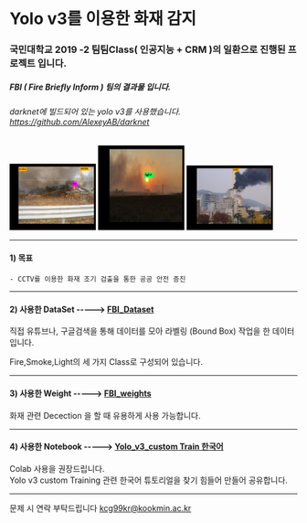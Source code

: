 # Yolo v3를 이용한 화재 감지 
### 국민대학교 2019 -2 팀팀Class( 인공지능 + CRM )의 일환으로 진행된 프로젝트 입니다. 
##### FBI ( Fire Briefly Inform ) 팀의 결과물 입니다.
###### darknet에 빌드되어 있는 yolo v3를 사용했습니다. https://github.com/AlexeyAB/darknet 


<div>
    <img src="description/이미지1.png" width="30%" ,height = "100%">
    <img src="description/이미지2.png" width="30%" ,height = "100%">
    <img src="description/이미지3.png" width="30%" ,height = "100%">
</div>

_____
    
#### 1) 목표
    - CCTV를 이용한 화재 조기 검출을 통한 공공 안전 증진
___  
#### 2) 사용한 DataSet -----> [FBI_Dataset](https://drive.google.com/drive/folders/18XdaSXy1fpRShrVdex5ZqOESjGOw6PeH)
      
   직접 유튜브나, 구글검색을 통해 데이터를 모아 라벨링 (Bound Box) 작업을 한 데이터 입니다.    
     
   Fire,Smoke,Light의 세 가지 Class로 구성되어 있습니다.
____   
#### 3) 사용한 Weight -----> [FBI_weights](https://drive.google.com/file/d/10stsLIqEkM5b8nl2bIHceB7SDD4_iBcQ/view?usp=sharing)
  
  화재 관련 Decection 을 할 때 유용하게 사용 가능합니다.
____  
#### 4) 사용한 Notebook -----> [Yolo_v3_custom Train 한국어](https://colab.research.google.com/drive/14QiNQNBXXcsViFZ6MEhFSLQ62GZmMivR)
    
 Colab 사용을 권장드립니다.    
 Yolo v3 custom Training 관련 한국어 튜토리얼을 찾기 힘들어 만들어 공유합니다.
____  
  

문제 시 연락 부탁드립니다
kcg99kr@kookmin.ac.kr
